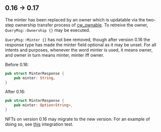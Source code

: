 ## 0.16 -> 0.17

The minter has been replaced by an owner which is updatable via the
two-step ownership transfer process of
[cw_ownable](https://crates.io/crates/cw-ownable). To retreive the
owner, `QueryMsg::Ownership {}` may be executed.

`QueryMsg::Minter {}` has not bee removed, though after version 0.16
the response type has made the minter field optional as it may be
unset. For all intents and purposes, whenever the word minter is used,
it means owner, and owner in turn means minter, minter iff owner.

Before 0.16:

```rust
pub struct MinterResponse {
    pub minter: String,
}
```

After 0.16:

```rust
pub struct MinterResponse {
    pub minter: Option<String>,
}
```

NFTs on version 0.16 may migrate to the new version. For an example of
doing so, see
[this](https://github.com/CosmWasm/cw-nfts/blob/zeke/updatable-minter/contracts/cw721-dropspace/src/multi_tests.rs#L83)
integration test.


